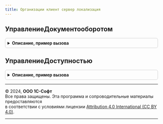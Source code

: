 ```yaml
---
title: Организации клиент сервер локализация
---
```



## УправлениеДокументооборотом
<details style="margin: 1em 0; padding: 0.5em; border: 1px solid #ccc; border-radius: 6px;">

<summary style="font-weight: bold; cursor: pointer;">Описание, пример вызова</summary>

```bsl

//++ Локализация

//++ НЕ УТ

Процедура УправлениеДокументооборотом(Форма) Экспорт
```

Пример вызова
```bsl
ОрганизацииКлиентСерверЛокализация.УправлениеДокументооборотом(Форма) 
```
</details>

## УправлениеДоступностью
<details style="margin: 1em 0; padding: 0.5em; border: 1px solid #ccc; border-radius: 6px;">

<summary style="font-weight: bold; cursor: pointer;">Описание, пример вызова</summary>

```bsl

//-- НЕ УТ

Процедура УправлениеДоступностью(Форма) Экспорт
```

Пример вызова
```bsl
ОрганизацииКлиентСерверЛокализация.УправлениеДоступностью(Форма) 
```
</details>

---

© 2024, **ООО 1С-Софт**  
Все права защищены. Эта программа и сопроводительные материалы предоставляются  
в соответствии с условиями лицензии [Attribution 4.0 International (CC BY 4.0)](https://creativecommons.org/licenses/by/4.0/legalcode).

---
